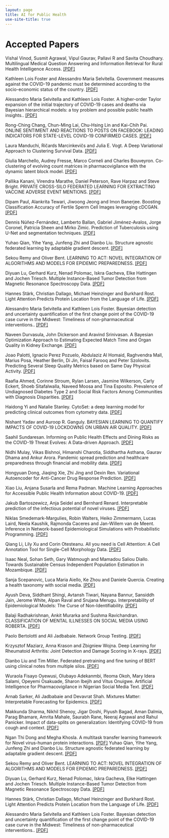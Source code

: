 ```yaml
---
layout: page
title: AI for Public Health
use-site-title: true
---
```


# Accepted Papers

Vishal Vinod, Susmit Agrawal, Vipul Gaurav, Pallavi R and Savita Choudhary. Multilingual Medical Question Answering and Information Retrieval for Rural Health Intelligence Access. [[PDF]](papers/ICLR-AI4PH_paper_1.pdf)

Kathleen Lois Foster and Alessandro Maria Selvitella. Government measures against the COVID-19 pandemic must be determined according to the socio-economic status of the country. [[PDF]](papers/ICLR-AI4PH_paper_2.pdf)

Alessandro Maria Selvitella and Kathleen Lois Foster. A higher-order Taylor expansion of the initial trajectory of COVID-19 cases and deaths via Bayesian hierarchical models: a toy problem and possible public health insights.. [[PDF]](papers/ICLR-AI4PH_paper_3.pdf)

Rong-Ching Chang, Chun-Ming Lai, Chu-Hsing Lin and Kai-Chih Pai. ONLINE SENTIMENT AND REACTIONS TO POSTS ON FACEBOOK: LEADING INDICATORS FOR STATE-LEVEL COVID-19 CONFIRMED CASES. [[PDF]](papers/ICLR-AI4PH_paper_7.pdf)

Laura Manduchi, Ričards Marcinkevičs and Julia E. Vogt. A Deep Variational Approach to Clustering Survival Data. [[PDF]](papers/ICLR-AI4PH_paper_9.pdf)

Giulia Marchello, Audrey Fresse, Marco Corneli and Charles Bouveyron. Co-clustering of evolving count matrices in pharmacovigilance with the dynamic latent block model. [[PDF]](papers/ICLR-AI4PH_paper_10.pdf)

Pallika Kanani, Virendra Marathe, Daniel Peterson, Rave Harpaz and Steve Bright. PRIVATE CROSS-SILO FEDERATED LEARNING FOR EXTRACTING VACCINE ADVERSE EVENT MENTIONS. [[PDF]](papers/ICLR-AI4PH_paper_11.pdf)

Dipam Paul, Alankrita Tewari, Jiwoong Jeong and Imon Banerjee. Boosting Classification Accuracy of Fertile Sperm Cell Images leveraging cDCGAN. [[PDF]](papers/ICLR-AI4PH_paper_12.pdf)

Dennis Núñez-Fernández, Lamberto Ballan, Gabriel Jiménez-Avalos, Jorge Coronel, Patricia Sheen and Mirko Zimic. Prediction of Tuberculosis using U-Net and segmentation techniques. [[PDF]](papers/ICLR-AI4PH_paper_14.pdf)

Yuhao Qian, Yihe Yang, Junfeng Zhi and Dianbo Liu. Structure agnostic federated learning by adaptable gradient descent. [[PDF]](papers/ICLR-AI4PH_paper_15.pdf)

Sekou Remy and Oliver Bent. LEARNING TO ACT: NOVEL INTEGRATION OF ALGORITHMS AND MODELS FOR EPIDEMIC PREPAREDNESS. [[PDF]](papers/ICLR-AI4PH_paper_16.pdf)

Diyuan Lu, Gerhard Kurz, Nenad Polomac, Iskra Gacheva, Elke Hattingen and Jochen Triesch. Multiple Instance-Based Tumor Detection from Magnetic Resonance Spectroscopy Data. [[PDF]](papers/ICLR-AI4PH_paper_19.pdf)

Hannes Stärk, Christian Dallago, Michael Heinzinger and Burkhard Rost. Light Attention Predicts Protein Location from the Language of Life. [[PDF]](papers/ICLR-AI4PH_paper_20.pdf)

Alessandro Maria Selvitella and Kathleen Lois Foster. Bayesian detection and uncertainty quantification of the first change point of the COVID-19 case curve in the Midwest: Timeliness of non-pharmaceutical interventions.. [[PDF]](papers/ICLR-AI4PH_paper_21.pdf)

Naveen Durvasula, John Dickerson and Aravind Srinivasan. A Bayesian Optimization Approach to Estimating Expected Match Time and Organ Quality in Kidney Exchange. [[PDF]](papers/ICLR-AI4PH_paper_23.pdf)

Joao Palotti, Ignacio Perez Pozuelo, Abdulaziz Al Homaid, Raghvendra Mall, Marius Posa, Heather Berlin, Di Jin, Faisal Farooq and Peter Szolovits. Predicting Several Sleep Quality Metrics based on Same Day Physical Activity. [[PDF]](papers/ICLR-AI4PH_paper_24.pdf)

Raafia Ahmed, Corinne Stroum, Rylan Larsen, Jasmine Wilkerson, Carly Eckert, Shoeb Sitafalwalla, Naveed Moosa and Tina Esposito. Prevalence of Undiagnosed Diabetes Type 2 and Social Risk Factors Among Communities with Diagnosis Disparities. [[PDF]](papers/ICLR-AI4PH_paper_25.pdf)

Haidong Yi and Natalie Stanley. CytoSet: a deep learning model for predicting clinical outcomes from cytometry data. [[PDF]](papers/ICLR-AI4PH_paper_26.pdf)

Nishant Yadav and Auroop R. Ganguly. BAYESIAN LEARNING TO QUANTIFY IMPACTS OF COVID-19 LOCKDOWNS ON URBAN AIR QUALITY. [[PDF]](papers/ICLR-AI4PH_paper_27.pdf)

Saahil Sundaresan. Informing on Public Health Effects and Dining Risks as the COVID-19 Threat Evolves: A Data-driven Approach. [[PDF]](papers/ICLR-AI4PH_paper_28.pdf)

Nidhi Mulay, Vikas Bishnoi, Himanshi Charotia, Siddhartha Asthana, Gaurav Dhama and Ankur Arora. Pandemic spread prediction and healthcare preparedness through financial and mobility data. [[PDF]](papers/ICLR-AI4PH_paper_29.pdf)

Hongyuan Dong, Jiaqing Xie, Zhi Jing and Dexin Ren. Variational Autoencoder for Anti-Cancer Drug Response Prediction. [[PDF]](papers/ICLR-AI4PH_paper_33.pdf)

Xiao Liu, Anjana Susarla and Rema Padman. Machine Learning Approaches for Accessible Public Health Information about COVID-19. [[PDF]](papers/ICLR-AI4PH_paper_34.pdf)

Jakub Bartoszewicz, Anja Seidel and Bernhard Renard. Interpretable prediction of the infectious potential of novel viruses. [[PDF]](papers/ICLR-AI4PH_paper_35.pdf)

Niklas Smedemark-Margulies, Robin Walters, Heiko Zimmermann, Lucas Laird, Neela Kaushik, Rajmonda Caceres and Jan-Willem van de Meent. Inference in Network-based Epidemiological Simulations with Probabilistic Programming. [[PDF]](papers/ICLR-AI4PH_paper_36.pdf)

Qiang Li, Lily Xu and Corin Otesteanu. All you need is Cell Attention: A Cell Annotation Tool for Single-Cell Morphology Data. [[PDF]](papers/ICLR-AI4PH_paper_37.pdf)

Isaac Neal, Sohan Seth, Gary Watmough and Mamadou Saliou Diallo. Towards Sustainable Census Independent Population Estimation in Mozambique. [[PDF]](papers/ICLR-AI4PH_paper_38.pdf)

Sanja Scepanovic, Luca Maria Aiello, Ke Zhou and Daniele Quercia. Creating a health taxonomy with social media. [[PDF]](papers/ICLR-AI4PH_paper_40.pdf)

Ayush Deva, Siddhant Shingi, Avtansh Tiwari, Nayana Bannur, Sansiddh Jain, Jerome White, Alpan Raval and Srujana Merugu. Interpretability of Epidemiological Models: The Curse of Non-Identifiability. [[PDF]](papers/ICLR-AI4PH_paper_43.pdf)

Balaji Radhakrishnan, Ankit Murarka and Sushma Ravichandran. CLASSIFICATION OF MENTAL ILLNESSES ON SOCIAL MEDIA USING ROBERTA. [[PDF]](papers/ICLR-AI4PH_paper_45.pdf)

Paolo Bertolotti and Ali Jadbabaie. Network Group Testing. [[PDF]](papers/ICLR-AI4PH_paper_46.pdf)

Krzysztof Maziarz, Anna Krason and Zbigniew Wojna. Deep Learning for Rheumatoid Arthritis: Joint Detection and Damage Scoring in X-rays. [[PDF]](papers/ICLR-AI4PH_paper_47.pdf)

Dianbo Liu and Tim Miller. Federated pretraining and fine tuning of BERT using clinical notes from multiple silos. [[PDF]](papers/ICLR-AI4PH_paper_48.pdf)

Wuraola Fisayo Oyewusi, Olubayo Adekanmbi, Ifeoma Okoh, Mary Idera Salami, Opeyemi Osakuade, Sharon Ibejih and Vitus Onuigwe. Artificial Intelligence for Pharmacovigilance in Nigerian Social Media Text. [[PDF]](papers/ICLR-AI4PH_paper_49.pdf)

Arnab Sarker, Ali Jadbabaie and Devavrat Shah. Mixtures Matter: Interpretable Forecasting for Epidemics. [[PDF]](papers/ICLR-AI4PH_paper_50.pdf)

Makkunda Sharma, Nikhil Shenoy, Jigar Doshi, Piyush Bagad, Aman Dalmia, Parag Bhamare, Amrita Mahale, Saurabh Rane, Neeraj Agrawal and Rahul Panicker. Impact of data-splits on generalization: Identifying COVID-19 from cough and context. [[PDF]](papers/ICLR-AI4PH_paper_51.pdf)

Ngan Thi Dong and Megha Khosla. A multitask transfer learning framework for Novel virus-human protein interactions. [[PDF]](papers/ICLR-AI4PH_paper_54.pdf)
Yuhao Qian, Yihe Yang, Junfeng Zhi and Dianbo Liu. Structure agnostic federated learning by adaptable gradient descent. [[PDF]](papers/ICLR-AI4PH_paper_15.pdf)

Sekou Remy and Oliver Bent. LEARNING TO ACT: NOVEL INTEGRATION OF ALGORITHMS AND MODELS FOR EPIDEMIC PREPAREDNESS. [[PDF]](papers/ICLR-AI4PH_paper_16.pdf)

Diyuan Lu, Gerhard Kurz, Nenad Polomac, Iskra Gacheva, Elke Hattingen and Jochen Triesch. Multiple Instance-Based Tumor Detection from Magnetic Resonance Spectroscopy Data. [[PDF]](papers/ICLR-AI4PH_paper_19.pdf)

Hannes Stärk, Christian Dallago, Michael Heinzinger and Burkhard Rost. Light Attention Predicts Protein Location from the Language of Life. [[PDF]](papers/ICLR-AI4PH_paper_20.pdf)

Alessandro Maria Selvitella and Kathleen Lois Foster. Bayesian detection and uncertainty quantification of the first change point of the COVID-19 case curve in the Midwest: Timeliness of non-pharmaceutical interventions.. [[PDF]](papers/ICLR-AI4PH_paper_21.pdf)
